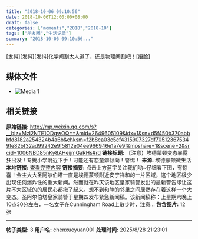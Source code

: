 ```yaml
---
title: "2018-10-06 09:10:56"
date: 2018-10-06T12:00:00+08:00
draft: false
categories: ["moments","2018","2018-10"]
tags: ["朋友圈","生活记录"]
summary: "2018-10-06 09:10:56..."
---
```


[发抖][发抖][发抖]化学阉割太人道了，还是物理阉割吧！[捂脸]

## 媒体文件

- ![Media 1](/Moments/photos/2018-10-06/201810060910560.jpg)

## 相关链接

**原始链接:** http://mp.weixin.qq.com/s?__biz=MzI2NTE1ODgwOQ==&mid=2649605109&idx=1&sn=d5f450b370abbbfd8182a254324b4a6b&chksm=f2b8ca03c5cf4315907327df705123675349fe82bf32ad99242e9f5812e04ee966946e1a7e9f&mpshare=1&scene=2&srcid=1006NBD85nKy8AHeijmGaRHs#rd
**链接标题:** 【注意】埃德蒙顿变态暴露狂出没！专挑小学附近下手！可能还有恋童癖倾向！警惕！
**来源:** 埃德蒙顿微生活
**本地链接:** [查看完整内容](/link_content/2018/10/2018-10-06-2/link_content/)
**链接摘要:** 点击上方蓝字关注我们哟~仔细看下图，有惊喜！金主大大圣阿尔伯塔一直是埃德蒙顿附近安宁祥和的一片区域，这个地区极少出现任何爆炸性的重大新闻。然而就在昨天该地区皇家骑警发出的最新警告却让这片不大区域的的居民心都揪了起来。想不到和睦的邻里之间居然存在着这样一个大变态。圣阿尔伯塔皇家骑警于星期四发布紧急新闻稿。该新闻稿称：上星期六晚上10点30分左右，一名女子在Cunningham Road上散步时，注意...
**包含图片:** 12 张

---

**帖子类型:** 3
**用户名:** chenxueyuan001
**处理时间:** 2025/8/28 21:23:01